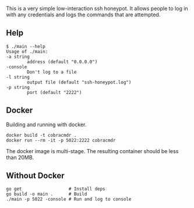 
This is a very simple low-interaction ssh honeypot. It allows people to log in 
with any credentials and logs the commands that are attempted.

## Help

    $ ./main --help
    Usage of ./main:
    -a string
            address (default "0.0.0.0")
    -console
            Don't log to a file
    -l string
            output file (default "ssh-honeypot.log")
    -p string
            port (default "2222")

## Docker

Building and running with docker.

    docker build -t cobracmdr .
    docker run --rm -it -p 5022:2222 cobracmdr

The docker image is multi-stage. The resulting container should be less than 
20MB.

## Without Docker

    go get                  # Install deps
    go build -o main .      # Build
    ./main -p 5022 -console # Run and log to console
